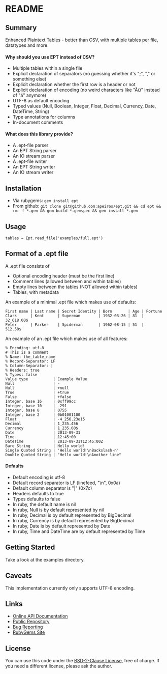 README
======


Summary
-------

Enhanced Plaintext Tables - better than CSV, with multiple tables per file, datatypes and more.

#### Why should you use EPT instead of CSV?

* Multiple tables within a single file
* Explicit declaration of separators (no guessing whether it's ";", "," or something else)
* Explicit declaration whether the first row is a header or not
* Explicit declaration of encoding (no weird characters like "Ã¤" instead of "ä" anymore)
* UTF-8 as default encoding
* Typed values (Null, Boolean, Integer, Float, Decimal, Currency, Date, DateTime, String)
* Type annotations for columns
* In-document comments

#### What does this library provide?

* A .ept-file parser
* An EPT String parser
* An IO stream parser
* A .ept-file writer
* An EPT String writer
* An IO stream writer


Installation
------------

* Via rubygems: `gem install ept`
* From github: `git clone git@github.com:apeiros/ept.git && cd ept && rm -f *.gem && gem build *.gemspec && gem install *.gem`


Usage
-----

    tables = Ept.read_file('examples/full.ept')


Format of a .ept file
---------------------

A .ept file consists of

* Optional encoding header (must be the first line)
* Comment lines (allowed between and within tables)
* Empty lines between the tables (NOT allowed within tables)
* Tables, with metadata

An example of a minimal .ept file which makes use of defaults:

    First name | Last name | Secret Identity | Born       | Age | Fortune
    Clark      | Kent      | Superman        | 1932-03-26 | 81  | 32_618.00$
    Peter      | Parker    | Spiderman       | 1962-08-15 | 51  |    512.50$

An example of an .ept file which makes use of all features:

    % Encoding: utf-8
    # This is a comment
    % Name: the_table_name
    % Record-Separator: LF
    % Column-Separator: |
    % Headers: true
    % Types: false
    Value type           | Example Value
    Null                 | -
    Null                 | +null
    True                 | +true
    False                | +false
    Integer, base 16     | 0xff99cc
    Integer, base 10     | -291
    Integer, base 8      | 0755
    Integer, base 2      | 0b01001100
    Float                | -4_256.23e15
    Decimal              | 1_235.456
    Currency             | 1_235.60$
    Date                 | 2013-09-31
    Time                 | 12:45:00
    DateTime             | 2013-09-31T12:45:00Z
    Bare String          | Hello world!
    Single Quoted String | 'Hello world!\nBackslash-n'
    Double Quoted String | "Hello world!\nAnother line"

#### Defaults

* Default encoding is utf-8
* Default record separator is LF (linefeed, "\n", 0x0a)
* Default column separator is "|" (0x7c)
* Headers defaults to true
* Types defaults to false
* In ruby, the default name is nil
* In ruby, Null is by default represented by nil
* In ruby, Decimal is by default represented by BigDecimal
* In ruby, Currency is by default represented by BigDecimal
* In ruby, Date is by default represented by Date
* In ruby, Time and DateTime are by default represented by Time


Getting Started
---------------

Take a look at the examples directory.


Caveats
-------

This implementation currently only supports UTF-8 encoding.


Links
-----

* [Online API Documentation](http://rdoc.info/github/apeiros/ept/)
* [Public Repository](https://github.com/apeiros/ept)
* [Bug Reporting](https://github.com/apeiros/ept/issues)
* [RubyGems Site](https://rubygems.org/gems/ept)


License
-------

You can use this code under the [BSD-2-Clause License](LICENSE.txt), free of charge.
If you need a different license, please ask the author.
